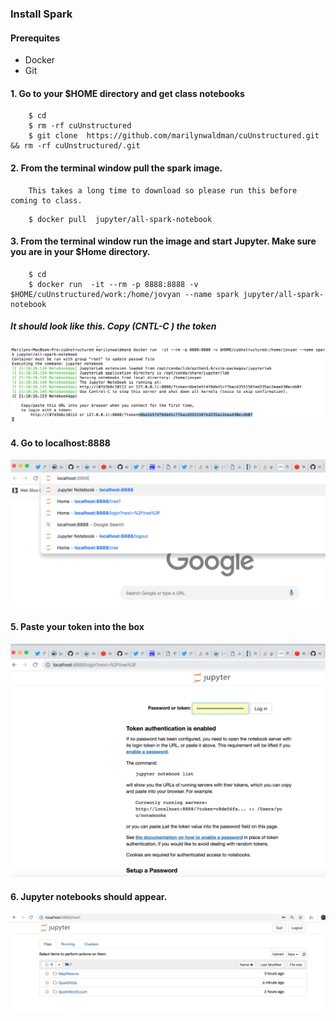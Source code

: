 
### Install Spark


####  Prerequites

   - Docker
   - Git
   
#### 1.  Go to your $HOME directory and get class notebooks  
   
````
    $ cd
    $ rm -rf cuUnstructured
    $ git clone  https://github.com/marilynwaldman/cuUnstructured.git && rm -rf cuUnstructured/.git

````




#### 2.  From the terminal window pull the spark image. 
        This takes a long time to download so please run this before coming to class.

````
    $ docker pull  jupyter/all-spark-notebook

```` 


####  3.  From the terminal window run the image and start Jupyter.  Make sure you are in your $Home directory. 

````
    $ cd
    $ docker run  -it --rm -p 8888:8888 -v $HOME/cuUnstructured/work:/home/jovyan --name spark jupyter/all-spark-notebook

```` 
##### It should look like this.  Copy (CNTL-C ) the token

![Screenshot](images/token.png)


####  4.  Go to localhost:8888

![Screenshot](images/localhost.png) 

####  5.  Paste your token into the box

![Screenshot](images/copypastetoken.png) 

####  6.  Jupyter notebooks should appear.

![Screenshot](images/sparknotebook.png) 





